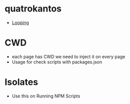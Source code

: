 # quatrokantos

- [Looping](https://fireship.io/snippets/dart-how-to-get-the-index-on-array-loop-map/)

# CWD
- each page has CWD we need to inject it on every page
- Usage for check scripts with packages.json

# Isolates
- Use this on Running NPM Scripts